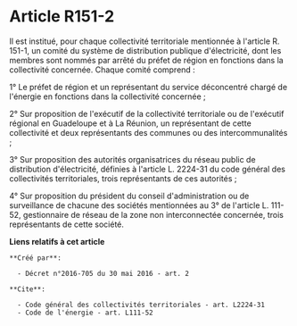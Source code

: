 # Article R151-2

Il est institué, pour chaque collectivité territoriale mentionnée à l'article R. 151-1, un comité du système de distribution
publique d'électricité, dont les membres sont nommés par arrêté du préfet de région en fonctions dans la collectivité
concernée. Chaque comité comprend : 

1° Le préfet de région et un représentant du service déconcentré chargé de l'énergie en fonctions dans la collectivité
concernée ; 

2° Sur proposition de l'exécutif de la collectivité territoriale ou de l'exécutif régional en Guadeloupe et à La Réunion, un
représentant de cette collectivité et deux représentants des communes ou des intercommunalités ; 

3° Sur proposition des autorités organisatrices du réseau public de distribution d'électricité, définies à l'article L.
2224-31 du code général des collectivités territoriales, trois représentants de ces autorités ; 

4° Sur proposition du président du conseil d'administration ou de surveillance de chacune des sociétés mentionnées au 3° de
l'article L. 111-52, gestionnaire de réseau de la zone non interconnectée concernée, trois représentants de cette société.

**Liens relatifs à cet article**

	**Créé par**:

	  - Décret n°2016-705 du 30 mai 2016 - art. 2

	**Cite**:

	  - Code général des collectivités territoriales - art. L2224-31
	  - Code de l'énergie - art. L111-52
